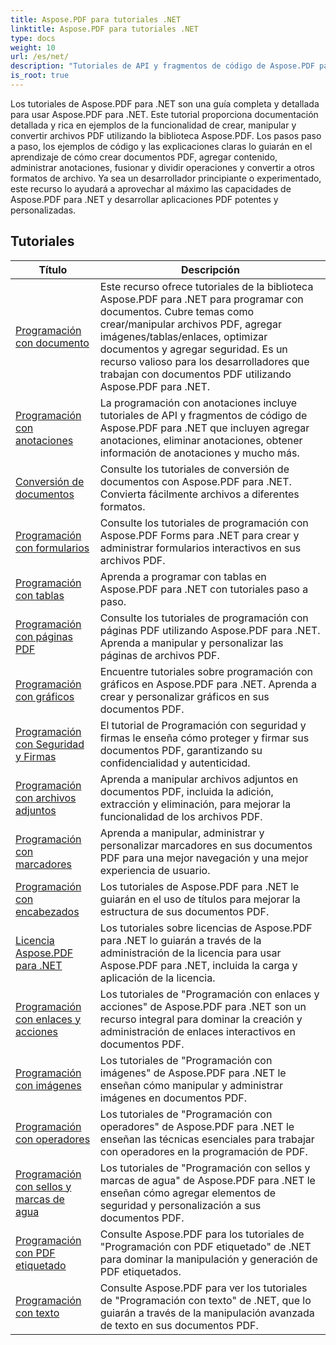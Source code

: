 ```yaml
---
title: Aspose.PDF para tutoriales .NET
linktitle: Aspose.PDF para tutoriales .NET
type: docs
weight: 10
url: /es/net/
description: "Tutoriales de API y fragmentos de código de Aspose.PDF para .NET que incluyen la creación, edición, conversión, impresión y muchas más funciones de uso del procesamiento de documentos PDF"
is_root: true
---
```


Los tutoriales de Aspose.PDF para .NET son una guía completa y detallada para usar Aspose.PDF para .NET. Este tutorial proporciona documentación detallada y rica en ejemplos de la funcionalidad de crear, manipular y convertir archivos PDF utilizando la biblioteca Aspose.PDF. Los pasos paso a paso, los ejemplos de código y las explicaciones claras lo guiarán en el aprendizaje de cómo crear documentos PDF, agregar contenido, administrar anotaciones, fusionar y dividir operaciones y convertir a otros formatos de archivo. Ya sea un desarrollador principiante o experimentado, este recurso lo ayudará a aprovechar al máximo las capacidades de Aspose.PDF para .NET y desarrollar aplicaciones PDF potentes y personalizadas.

## Tutoriales
| Título | Descripción |
| --- | --- | 
| [Programación con documento](./programming-with-document/) | Este recurso ofrece tutoriales de la biblioteca Aspose.PDF para .NET para programar con documentos. Cubre temas como crear/manipular archivos PDF, agregar imágenes/tablas/enlaces, optimizar documentos y agregar seguridad. Es un recurso valioso para los desarrolladores que trabajan con documentos PDF utilizando Aspose.PDF para .NET. |
| [Programación con anotaciones](./annotations/) | La programación con anotaciones incluye tutoriales de API y fragmentos de código de Aspose.PDF para .NET que incluyen agregar anotaciones, eliminar anotaciones, obtener información de anotaciones y mucho más. |  
| [Conversión de documentos](./document-conversion/) | Consulte los tutoriales de conversión de documentos con Aspose.PDF para .NET. Convierta fácilmente archivos a diferentes formatos. |
| [Programación con formularios](./programming-with-forms/) | Consulte los tutoriales de programación con Aspose.PDF Forms para .NET para crear y administrar formularios interactivos en sus archivos PDF. |
| [Programación con tablas](./programming-with-tables/) | Aprenda a programar con tablas en Aspose.PDF para .NET con tutoriales paso a paso. | 
| [Programación con páginas PDF](./programming-with-pdf-pages/) | Consulte los tutoriales de programación con páginas PDF utilizando Aspose.PDF para .NET. Aprenda a manipular y personalizar las páginas de archivos PDF. |
| [Programación con gráficos](./programming-with-graphs/) | Encuentre tutoriales sobre programación con gráficos en Aspose.PDF para .NET. Aprenda a crear y personalizar gráficos en sus documentos PDF. |
| [Programación con Seguridad y Firmas](./programming-with-security-and-signatures/) | El tutorial de Programación con seguridad y firmas le enseña cómo proteger y firmar sus documentos PDF, garantizando su confidencialidad y autenticidad. |
| [Programación con archivos adjuntos](./programming-with-attachments/) | Aprenda a manipular archivos adjuntos en documentos PDF, incluida la adición, extracción y eliminación, para mejorar la funcionalidad de los archivos PDF. |
| [Programación con marcadores](./programming-with-bookmarks/) | Aprenda a manipular, administrar y personalizar marcadores en sus documentos PDF para una mejor navegación y una mejor experiencia de usuario. |
| [Programación con encabezados](./programming-with-headings/) | Los tutoriales de Aspose.PDF para .NET le guiarán en el uso de títulos para mejorar la estructura de sus documentos PDF. |
| [Licencia Aspose.PDF para .NET](./licensing-aspose-pdf/) | Los tutoriales sobre licencias de Aspose.PDF para .NET lo guiarán a través de la administración de la licencia para usar Aspose.PDF para .NET, incluida la carga y aplicación de la licencia. |
| [Programación con enlaces y acciones](./programming-with-links-and-actions/) | Los tutoriales de "Programación con enlaces y acciones" de Aspose.PDF para .NET son un recurso integral para dominar la creación y administración de enlaces interactivos en documentos PDF. |
| [Programación con imágenes](./programming-with-images/) | Los tutoriales de "Programación con imágenes" de Aspose.PDF para .NET le enseñan cómo manipular y administrar imágenes en documentos PDF. |
| [Programación con operadores](./programming-with-operators/) | Los tutoriales de "Programación con operadores" de Aspose.PDF para .NET le enseñan las técnicas esenciales para trabajar con operadores en la programación de PDF. |
| [Programación con sellos y marcas de agua](./programming-with-stamps-and-watermarks/) | Los tutoriales de "Programación con sellos y marcas de agua" de Aspose.PDF para .NET le enseñan cómo agregar elementos de seguridad y personalización a sus documentos PDF. |
| [Programación con PDF etiquetado](./programming-with-tagged-pdf/) | Consulte Aspose.PDF para los tutoriales de "Programación con PDF etiquetado" de .NET para dominar la manipulación y generación de PDF etiquetados. |
| [Programación con texto](./programming-with-text/) | Consulte Aspose.PDF para ver los tutoriales de "Programación con texto" de .NET, que lo guiarán a través de la manipulación avanzada de texto en sus documentos PDF. |